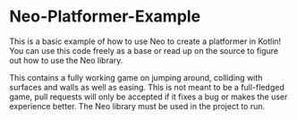 # Neo-Platformer-Example

This is a basic example of how to use Neo to create a platformer in Kotlin!  
You can use this code freely as a base or read up on the source to figure out how to use the Neo library.

This contains a fully working game on jumping around, colliding with surfaces and walls as well as easing. This is not meant to be a full-fledged game, pull requests will only be accepted if it fixes a bug or makes the user experience better. The Neo library must be used in the project to run.
